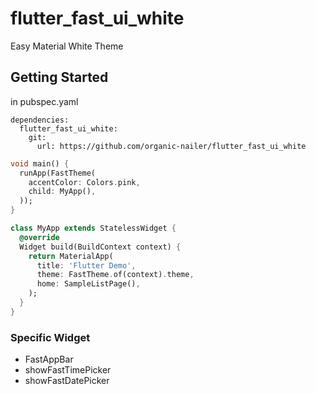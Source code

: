# flutter_fast_ui_white

Easy Material White Theme

## Getting Started

in pubspec.yaml
```
dependencies:
  flutter_fast_ui_white:
    git:
      url: https://github.com/organic-nailer/flutter_fast_ui_white
```

```dart
void main() {
  runApp(FastTheme(
    accentColor: Colors.pink,
    child: MyApp(),
  ));
}

class MyApp extends StatelessWidget {
  @override
  Widget build(BuildContext context) {
    return MaterialApp(
      title: 'Flutter Demo',
      theme: FastTheme.of(context).theme,
      home: SampleListPage(),
    );
  }
}
```

### Specific Widget

- FastAppBar
- showFastTimePicker
- showFastDatePicker
